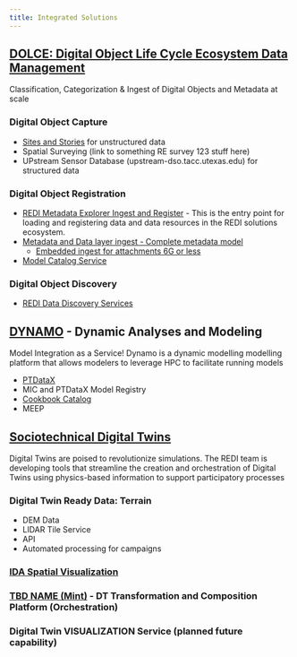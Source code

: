 ```yaml
---
title: Integrated Solutions
---
```

## [DOLCE: Digital Object Life Cycle Ecosystem  Data Management](dolce.md)
Classification, Categorization & Ingest of Digital Objects and Metadata at scale

### Digital Object Capture
- [Sites and Stories](https://sitestories.io/portal/home/index.html) for unstructured data
- Spatial Surveying (link to something RE survey 123 stuff here)
- UPstream Sensor Database (upstream-dso.tacc.utexas.edu) for structured data


### Digital Object Registration
- [REDI Metadata Explorer Ingest and Register](https://ms2-dev.tacc.utexas.edu/metadata_app/) - This is the entry point for loading and registering data and data resources in the REDI solutions ecosystem.
- [Metadata and Data layer ingest - Complete metadata model](https://survey123.arcgis.com/share/04ec954ca2e5469b8026c28cb17afa48?portalUrl=https://sitestories.io/portal)
  - [Embedded ingest for attachments 6G or less](https://ms2-dev.tacc.utexas.edu/survey-attachments)
- [Model Catalog Service](https://tacc.mint.isi.edu/any/models/explore) 

### Digital Object Discovery
- [REDI Data Discovery Services](http://ckan-kmp-setx.eastus.cloudapp.azure.com/)

## [DYNAMO](dynamo.md) - Dynamic Analyses and Modeling
Model Integration as a Service! Dynamo is a dynamic modelling modelling platform that allows modelers to leverage HPC to facilitate running models

- [PTDataX](https://ptdatax.tacc.utexas.edu/)
- MIC and PTDataX Model Registry
- [Cookbook Catalog](https://ptdatax.tacc.utexas.edu/workbench/applications/jupyter-lab-llama-ls6)
- MEEP 

## [Sociotechnical Digital Twins](digital-twins.md) 
Digital Twins are poised to revolutionize simulations. The REDI team is developing tools that streamline the creation and orchestration of Digital Twins using physics-based information to support participatory processes

### Digital Twin Ready Data: Terrain
- DEM Data 
- LIDAR Tile Service
- API
- Automated processing for campaigns

### [IDA Spatial Visualization](https://sitestories.io/ecq/)

### [TBD NAME (Mint)](https://tacc.mint.isi.edu/) - DT Transformation and Composition Platform (Orchestration)

### Digital Twin VISUALIZATION Service (planned future capability)
